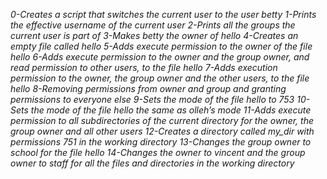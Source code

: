 *0-Creates a script that switches the current user to the user betty*
*1-Prints the effective username of the current user*
*2-Prints all the groups the current user is part of*
*3-Makes betty the owner of hello*
*4-Creates an empty file called hello*
*5-Adds execute permission to the owner of the file hello*
*6-Adds execute permission to the owner and the group owner, and read permission to other users, to the file hello*
*7-Adds execution permission to the owner, the group owner and the other users, to the file hello*
*8-Removing permissions from owner and group and granting permissions to everyone else*
*9-Sets the mode of the file hello to 753*
*10-Sets the mode of the file hello the same as olleh’s mode*
*11-Adds execute permission to all subdirectories of the current directory for the owner, the group owner and all other users*
*12-Creates a directory called my_dir with permissions 751 in the working directory*
*13-Changes the group owner to school for the file hello*
*14-Changes the owner to vincent and the group owner to staff for all the files and directories in the working directory*
